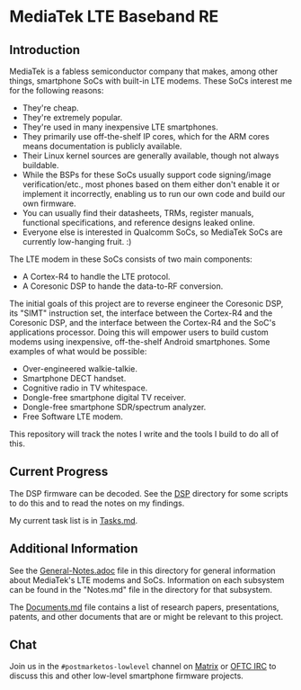 # MediaTek LTE Baseband RE

## Introduction

MediaTek is a fabless semiconductor company that makes, among other
things, smartphone SoCs with built-in LTE modems. These SoCs interest me
for the following reasons:

- They're cheap.
- They're extremely popular.
- They're used in many inexpensive LTE smartphones.
- They primarily use off-the-shelf IP cores, which for the ARM cores means
  documentation is publicly available.
- Their Linux kernel sources are generally available, though not always
  buildable.
- While the BSPs for these SoCs usually support code signing/image
  verification/etc., most phones based on them either don't enable it or
  implement it incorrectly, enabling us to run our own code and build our
  own firmware.
- You can usually find their datasheets, TRMs, register manuals,
  functional specifications, and reference designs leaked online.
- Everyone else is interested in Qualcomm SoCs, so MediaTek SoCs are
  currently low-hanging fruit. :)

The LTE modem in these SoCs consists of two main components:

- A Cortex-R4 to handle the LTE protocol.
- A Coresonic DSP to hande the data-to-RF conversion.

The initial goals of this project are to reverse engineer the Coresonic
DSP, its "SIMT" instruction set, the interface between the Cortex-R4 and
the Coresonic DSP, and the interface between the Cortex-R4 and the SoC's
applications processor. Doing this will empower users to build custom
modems using inexpensive, off-the-shelf Android smartphones. Some examples
of what would be possible:

- Over-engineered walkie-talkie.
- Smartphone DECT handset.
- Cognitive radio in TV whitespace.
- Dongle-free smartphone digital TV receiver.
- Dongle-free smartphone SDR/spectrum analyzer.
- Free Software LTE modem.

This repository will track the notes I write and the tools I build to
do all of this.

## Current Progress

The DSP firmware can be decoded. See the [DSP](DSP) directory for some
scripts to do this and to read the notes on my findings.

My current task list is in [Tasks.md](Tasks.md).

## Additional Information

See the [General-Notes.adoc](General-Notes.adoc) file in this directory
for general information about MediaTek's LTE modems and SoCs.
Information on each subsystem can be found in the "Notes.md" file in the
directory for that subsystem.

The [Documents.md](Documents.md) file contains a list of research papers,
presentations, patents, and other documents that are or might be relevant
to this project.

## Chat

Join us in the `#postmarketos-lowlevel` channel on
[Matrix](https://matrix.to/#/#lowlevel:postmarketos.org) or
[OFTC IRC](https://kiwiirc.com/nextclient/#ircs://irc.oftc.net:6697/#postmarketos-lowlevel)
to discuss this and other low-level smartphone firmware projects.

